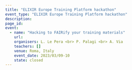 ```yaml
---
title: "ELIXIR Europe Training Platform hackathon"
event_type: "ELIXIR Europe Training Platform hackathon"
description: 
page_id: 
event:
  - name: "Hacking to FAIRify your training materials"
    url:
    organisers: L. Le Pera <br> P. Palagi <br> A. Via  
    teachers: []
    venue: Roma, Italy
    event_date: 2023/03/09-10
    state: closed
---
```





<br>
